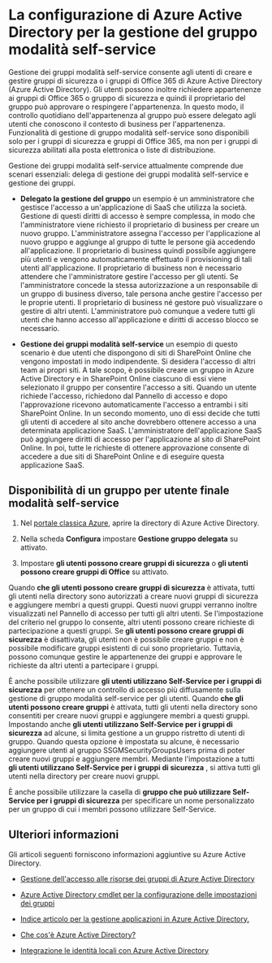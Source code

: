 <properties
    pageTitle="Impostazione di Azure Active Directory per la gestione di accesso applicazioni self-service | Microsoft Azure"
    description="Gestione dei gruppi modalità self-service consente agli utenti di creare e gestire gruppi di sicurezza o i gruppi di Office 365 in Azure Active Directory e offre agli utenti la possibilità di gruppo di sicurezza richiesta o appartenenze ai gruppi di Office 365"
    services="active-directory"
    documentationCenter=""
  authors="curtand"
    manager="femila"
    editor=""
    />

<tags
    ms.service="active-directory"
    ms.workload="identity"
    ms.tgt_pltfrm="na"
    ms.devlang="na"
    ms.topic="get-started-article"
    ms.date="08/10/2016"
    ms.author="curtand"/>

# <a name="setting-up-azure-active-directory-for-self-service-group-management"></a>La configurazione di Azure Active Directory per la gestione del gruppo modalità self-service

Gestione dei gruppi modalità self-service consente agli utenti di creare e gestire gruppi di sicurezza o i gruppi di Office 365 di Azure Active Directory (Azure Active Directory). Gli utenti possono inoltre richiedere appartenenze ai gruppi di Office 365 o gruppo di sicurezza e quindi il proprietario del gruppo può approvare o respingere l'appartenenza. In questo modo, il controllo quotidiano dell'appartenenza al gruppo può essere delegato agli utenti che conoscono il contesto di business per l'appartenenza. Funzionalità di gestione di gruppo modalità self-service sono disponibili solo per i gruppi di sicurezza e gruppi di Office 365, ma non per i gruppi di sicurezza abilitati alla posta elettronica o liste di distribuzione.

Gestione dei gruppi modalità self-service attualmente comprende due scenari essenziali: delega di gestione dei gruppi modalità self-service e gestione dei gruppi.

- **Delegato la gestione del gruppo** 
   un esempio è un amministratore che gestisce l'accesso a un'applicazione di SaaS che utilizza la società. Gestione di questi diritti di accesso è sempre complessa, in modo che l'amministratore viene richiesto il proprietario di business per creare un nuovo gruppo. L'amministratore assegna l'accesso per l'applicazione al nuovo gruppo e aggiunge al gruppo di tutte le persone già accedendo all'applicazione. Il proprietario di business quindi possibile aggiungere più utenti e vengono automaticamente effettuato il provisioning di tali utenti all'applicazione. Il proprietario di business non è necessario attendere che l'amministratore gestire l'accesso per gli utenti. Se l'amministratore concede la stessa autorizzazione a un responsabile di un gruppo di business diverso, tale persona anche gestire l'accesso per le proprie utenti. Il proprietario di business né gestore può visualizzare o gestire di altri utenti. L'amministratore può comunque a vedere tutti gli utenti che hanno accesso all'applicazione e diritti di accesso blocco se necessario.

- **Gestione dei gruppi modalità self-service** 
   un esempio di questo scenario è due utenti che dispongono di siti di SharePoint Online che vengono impostati in modo indipendente. Si desidera l'accesso di altri team ai propri siti. A tale scopo, è possibile creare un gruppo in Azure Active Directory e in SharePoint Online ciascuno di essi viene selezionato il gruppo per consentire l'accesso a siti. Quando un utente richiede l'accesso, richiedono dal Pannello di accesso e dopo l'approvazione ricevono automaticamente l'accesso a entrambi i siti SharePoint Online. In un secondo momento, uno di essi decide che tutti gli utenti di accedere al sito anche dovrebbero ottenere accesso a una determinata applicazione SaaS. L'amministratore dell'applicazione SaaS può aggiungere diritti di accesso per l'applicazione al sito di SharePoint Online. In poi, tutte le richieste di ottenere approvazione consente di accedere a due siti di SharePoint Online e di eseguire questa applicazione SaaS.

## <a name="making-a-group-available-for-end-user-self-service"></a>Disponibilità di un gruppo per utente finale modalità self-service

1. Nel [portale classica Azure](https://manage.windowsazure.com), aprire la directory di Azure Active Directory.

2. Nella scheda **Configura** impostare **Gestione gruppo delegata** su attivato.

3. Impostare **gli utenti possono creare gruppi di sicurezza** o **gli utenti possono creare gruppi di Office** su attivato.

Quando **che gli utenti possono creare gruppi di sicurezza** è attivata, tutti gli utenti nella directory sono autorizzati a creare nuovi gruppi di sicurezza e aggiungere membri a questi gruppi. Questi nuovi gruppi verranno inoltre visualizzati nel Pannello di accesso per tutti gli altri utenti. Se l'impostazione del criterio nel gruppo lo consente, altri utenti possono creare richieste di partecipazione a questi gruppi. Se **gli utenti possono creare gruppi di sicurezza** è disattivata, gli utenti non è possibile creare gruppi e non è possibile modificare gruppi esistenti di cui sono proprietario. Tuttavia, possono comunque gestire le appartenenze dei gruppi e approvare le richieste da altri utenti a partecipare i gruppi.

È anche possibile utilizzare **gli utenti utilizzano Self-Service per i gruppi di sicurezza** per ottenere un controllo di accesso più diffusamente sulla gestione di gruppo modalità self-service per gli utenti. Quando **che gli utenti possono creare gruppi** è attivata, tutti gli utenti nella directory sono consentiti per creare nuovi gruppi e aggiungere membri a questi gruppi. Impostando anche **gli utenti utilizzano Self-Service per i gruppi di sicurezza** ad alcune, si limita gestione a un gruppo ristretto di utenti di gruppo. Quando questa opzione è impostata su alcune, è necessario aggiungere utenti al gruppo SSGMSecurityGroupsUsers prima di poter creare nuovi gruppi e aggiungere membri. Mediante l'impostazione a tutti **gli utenti utilizzano Self-Service per i gruppi di sicurezza** , si attiva tutti gli utenti nella directory per creare nuovi gruppi.

È anche possibile utilizzare la casella di **gruppo che può utilizzare Self-Service per i gruppi di sicurezza** per specificare un nome personalizzato per un gruppo di cui i membri possono utilizzare Self-Service.

## <a name="additional-information"></a>Ulteriori informazioni

Gli articoli seguenti forniscono informazioni aggiuntive su Azure Active Directory.

* [Gestione dell'accesso alle risorse dei gruppi di Azure Active Directory](active-directory-manage-groups.md)

* [Azure Active Directory cmdlet per la configurazione delle impostazioni dei gruppi](active-directory-accessmanagement-groups-settings-cmdlets.md)

* [Indice articolo per la gestione applicazioni in Azure Active Directory.](active-directory-apps-index.md)

* [Che cos'è Azure Active Directory?](active-directory-whatis.md)

* [Integrazione le identità locali con Azure Active Directory](active-directory-aadconnect.md)
